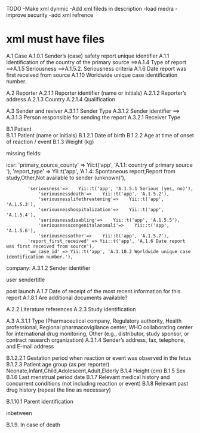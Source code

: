 TODO
-Make xml dynmic 
-Add xml fileds in description 
-load medra 
-improve security
-add xml refrence  




xml must have files 
====================

A.1 Case
    A.1.0.1 Sender’s (case) safety report unique identifier
    A.1.1 Identification of the country of the primary source
 ==>A.1.4 Type of report
 ==>A.1.5 Seriousness
 ==>A.1.5.2. Seriousness criteria
    A.1.6 Date report was first received from source
    A.1.10 Worldwide unique case identification number.

A.2 Reporter
    A.2.1.1 Reporter identifier (name or initials)
    A.2.1.2 Reporter’s address
    A.2.1.3 Country
    A.2.1.4 Qualification

A.3 Sender and reviver 
    A.3.1.1 Sender Type 
    A.3.1.2 Sender identifier
==> A.3.1.3 Person responsible for sending the report
    A.3.2.1 Receiver Type


B.1 Patient  
    B.1.1 Patient (name or initials)
    B.1.2.1 Date of birth
    B.1.2.2 Age at time of onset of reaction / event
    B.1.3 Weight (kg)











missing fields:

icsr: 
            'primary_cource_county' => Yii::t('app', 'A.1.1: country of primary source '),
            'report_type' => Yii::t('app', 'A.1.4: Spontaneous report,Report from study,Other,Not available to sender (unknown)'),
                
            'seriousness'=>    Yii::t('app', 'A.1.5.1 Serious (yes, no)'),
                'seriousnessdeath'=>    Yii::t('app', 'A.1.5.2'),           
                'seriousnesslifethreatening'=>    Yii::t('app', 'A.1.5.3'),         
                'seriousnesshospitalization'=>    Yii::t('app', 'A.1.5.4'),         
                'seriousnessdisabling'=>    Yii::t('app', 'A.1.5.5'),         
                'seriousnesscongenitalanomali'=>    Yii::t('app', 'A.1.5.6'),         
                'seriousnessother'=>    Yii::t('app', 'A.1.5.7'),         
            'report_first_received' => Yii::t('app', 'A.1.6 Date report was first received from source'),
            'ww_case_id' => Yii::t('app', 'A.1.10.2 Worldwide unique case identification number.'),
           
company:
A.3.1.2 Sender identifier

user
    sendertitle










post launch 
A.1.7 Date of receipt of the most recent information for this report
A.1.8.1 Are additional documents available?

A.2.2 Literature references
A.2.3 Study identification


A.3
A.3.1.1 Type (Pharmaceutical company, Regulatory authority, Health professional, Regional pharmacovigilance center, WHO collaborating center for international drug monitoring, Other (e.g., distributor, study sponsor, or contract research organization)
A.3.1.4 Sender’s address, fax, telephone, and E-mail address



B.1.2.2.1 Gestation period when reaction or event was observed in the fetus
B.1.2.3 Patient age group (as per reporter) Neonate,Infant,Child,Adolescent,Adult,Elderly
B.1.4 Height (cm)
B.1.5 Sex
B.1.6 Last menstrual period date
B.1.7 Relevant medical history and concurrent conditions (not including reaction or event)
B.1.8 Relevant past drug history (repeat the line as necessary)

B.1.10.1 Parent identification

inbetween 

B.1.9. In case of death

